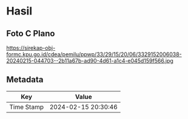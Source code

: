 # Hasil

## Foto C Plano

https://sirekap-obj-formc.kpu.go.id/cdea/pemilu/ppwp/33/29/15/20/06/3329152006038-20240215-044703--2b11a67b-ad90-4d61-a1c4-e045d159f566.jpg


## Metadata

| Key        | Value               |
| ---------- | ------------------- |
| Time Stamp | 2024-02-15 20:30:46 |



